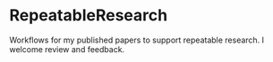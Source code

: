 # RepeatableResearch
Workflows for my published papers to support repeatable research.  I welcome review and feedback.
